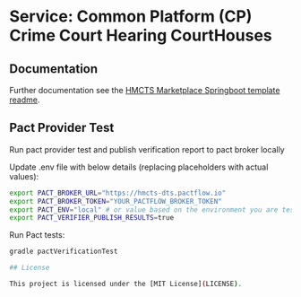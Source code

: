 # Service: Common Platform (CP) Crime Court Hearing CourtHouses

## Documentation

Further documentation see the [HMCTS Marketplace Springboot template readme](https://github.com/hmcts/service-hmcts-marketplace-springboot-template/blob/main/README.md).

## Pact Provider Test

Run pact provider test and publish verification report to pact broker locally

Update .env file with below details (replacing placeholders with actual values):
```bash
export PACT_BROKER_URL="https://hmcts-dts.pactflow.io"
export PACT_BROKER_TOKEN="YOUR_PACTFLOW_BROKER_TOKEN"
export PACT_ENV="local" # or value based on the environment you are testing against
export PACT_VERIFIER_PUBLISH_RESULTS=true
```
Run Pact tests:
```bash
gradle pactVerificationTest

## License

This project is licensed under the [MIT License](LICENSE).
